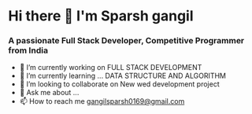 # Hi there 👋 I'm Sparsh gangil
### A passionate Full Stack Developer, Competitive Programmer from India



- 🔭 I’m currently working on FULL STACK DEVELOPMENT
- 🌱 I’m currently learning ... DATA STRUCTURE AND ALGORITHM
- 👯 I’m looking to collaborate on New wed development project
- 💬 Ask me about ...
- 📫 How to reach me gangilsparsh0169@gmail.com
